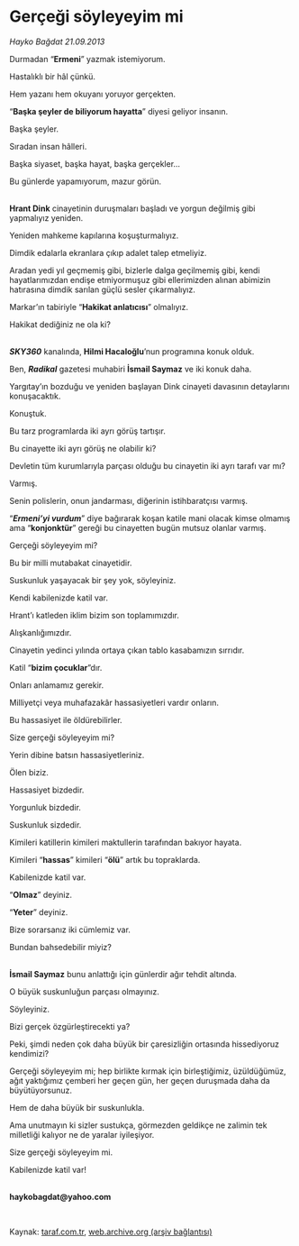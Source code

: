 # Gerçeği söyleyeyim mi

*Hayko Bağdat 21.09.2013*

<div class="yazi"><p>Durmadan “<b>Ermeni</b>” yazmak istemiyorum.</p>
<p>Hastalıklı bir hâl çünkü.</p>
<p>Hem yazanı hem okuyanı yoruyor gerçekten.</p>
<p>“<b>Başka şeyler de biliyorum hayatta</b>” diyesi geliyor insanın.</p>
<p>Başka şeyler.</p>
<p>Sıradan insan hâlleri.</p>
<p>Başka siyaset, başka hayat, başka gerçekler...</p>
<p>Bu günlerde yapamıyorum, mazur görün.</p>
<p><b><br/>Hrant Dink</b> cinayetinin duruşmaları başladı ve yorgun değilmiş gibi yapmalıyız yeniden.</p>
<p>Yeniden mahkeme kapılarına koşuşturmalıyız.</p>
<p>Dimdik edalarla ekranlara çıkıp adalet talep etmeliyiz.</p>
<p>Aradan yedi yıl geçmemiş gibi, bizlerle dalga geçilmemiş gibi, kendi hayatlarımızdan endişe etmiyormuşuz gibi ellerimizden alınan abimizin hatırasına dimdik sarılan güçlü sesler çıkarmalıyız.</p>
<p>Markar’ın tabiriyle “<b>Hakikat anlatıcısı</b>” olmalıyız.</p>
<p>Hakikat dediğiniz ne ola ki?</p>
<p><b><i><br/>SKY360</i></b> kanalında, <b>Hilmi Hacaloğlu</b>’nun programına konuk olduk.</p>
<p>Ben, <b><i>Radikal</i></b> gazetesi muhabiri <b>İsmail Saymaz</b> ve iki konuk daha.</p>
<p>Yargıtay’ın bozduğu ve yeniden başlayan Dink cinayeti davasının detaylarını konuşacaktık.</p>
<p>Konuştuk.</p>
<p>Bu tarz programlarda iki ayrı görüş tartışır.</p>
<p>Bu cinayette iki ayrı görüş ne olabilir ki?</p>
<p>Devletin tüm kurumlarıyla parçası olduğu bu cinayetin iki ayrı tarafı var mı?</p>
<p>Varmış.</p>
<p>Senin polislerin, onun jandarması, diğerinin istihbaratçısı varmış.</p>
<p>“<b><i>Ermeni’yi vurdum</i></b>” diye bağırarak koşan katile mani olacak kimse olmamış ama “<b>konjonktür</b>” gereği bu cinayetten bugün mutsuz olanlar varmış.</p>
<p>Gerçeği söyleyeyim mi?</p>
<p>Bu bir milli mutabakat cinayetidir.</p>
<p>Suskunluk yaşayacak bir şey yok, söyleyiniz.</p>
<p>Kendi kabilenizde katil var.</p>
<p>Hrant’ı katleden iklim bizim son toplamımızdır.</p>
<p>Alışkanlığımızdır.</p>
<p>Cinayetin yedinci yılında ortaya çıkan tablo kasabamızın sırrıdır.</p>
<p>Katil “<b>bizim çocuklar</b>”dır.</p>
<p>Onları anlamamız gerekir.</p>
<p>Milliyetçi veya muhafazakâr hassasiyetleri vardır onların.</p>
<p>Bu hassasiyet ile öldürebilirler.</p>
<p>Size gerçeği söyleyeyim mi?</p>
<p>Yerin dibine batsın hassasiyetleriniz.</p>
<p>Ölen biziz.</p>
<p>Hassasiyet bizdedir.</p>
<p>Yorgunluk bizdedir.</p>
<p>Suskunluk sizdedir.</p>
<p>Kimileri katillerin kimileri maktullerin tarafından bakıyor hayata.</p>
<p>Kimileri “<b>hassas</b>” kimileri “<b>ölü</b>” artık bu topraklarda.</p>
<p>Kabilenizde katil var.</p>
<p>“<b>Olmaz</b>” deyiniz.</p>
<p>“<b>Yeter</b>” deyiniz.</p>
<p>Bize sorarsanız iki cümlemiz var.</p>
<p>Bundan bahsedebilir miyiz?</p>
<p><b><br/>İsmail Saymaz</b> bunu anlattığı için günlerdir ağır tehdit altında.</p>
<p>O büyük suskunluğun parçası olmayınız.</p>
<p>Söyleyiniz.</p>
<p>Bizi gerçek özgürleştirecekti ya?</p>
<p>Peki, şimdi neden çok daha büyük bir çaresizliğin ortasında hissediyoruz kendimizi?</p>
<p>Gerçeği söyleyeyim mi; hep birlikte kırmak için birleştiğimiz, üzüldüğümüz, ağıt yaktığımız çemberi her geçen gün, her geçen duruşmada daha da büyütüyorsunuz. </p>
<p>Hem de daha büyük bir suskunlukla. </p>
<p>Ama unutmayın ki sizler sustukça, görmezden geldikçe ne zalimin tek milletliği kalıyor ne de yaralar iyileşiyor. </p>
<p>Size gerçeği söyleyeyim mi.</p>
<p>Kabilenizde katil var!</p><b>
<p><br/>haykobagdat@yahoo.com</p>
<p></p></b> 
</div>

Kaynak: [taraf.com.tr](http://www.taraf.com.tr/hayko-bagdat/makale-gercegi-soyleyeyim-mi.htm), [web.archive.org (arşiv bağlantısı)](http://web.archive.org/web/20130921231131/http://www.taraf.com.tr/hayko-bagdat/makale-gercegi-soyleyeyim-mi.htm)
